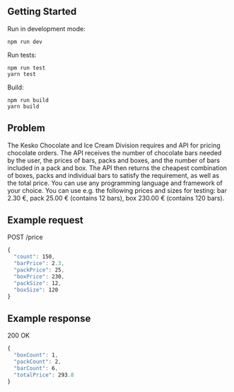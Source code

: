 ## Getting Started

Run in development mode:

```shell
npm run dev
```

Run tests:

```shell
npm run test
yarn test
```

Build:

```shell
npm run build
yarn build
```

## Problem
The Kesko Chocolate and Ice Cream Division requires and API for pricing chocolate orders.
The API receives the number of chocolate bars needed by the user, the prices of bars, packs and boxes,
and the number of bars included in a pack and box.
The API then returns the cheapest combination of boxes, packs and individual bars to satisfy the
requirement, as well as the total price.
You can use any programming language and framework of your choice.
You can use e.g. the following prices and sizes for testing: bar 2.30 €, pack 25.00 € (contains 12 bars), box
230.00 € (contains 120 bars).

## Example request

POST /price

```javascript
{
  "count": 150,
  "barPrice": 2.3,
  "packPrice": 25,
  "boxPrice": 230,
  "packSize": 12,
  "boxSize": 120
}
```

## Example response
200 OK

```javascript
{
  "boxCount": 1,
  "packCount": 2,
  "barCount": 6,
  "totalPrice": 293.8
}
```